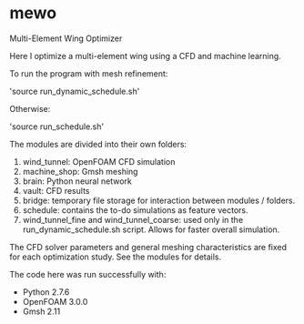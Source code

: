 # mewo
Multi-Element Wing Optimizer

Here I optimize a multi-element wing using a CFD and machine learning.  

To run the program with mesh refinement:  

'source run_dynamic_schedule.sh'  

Otherwise:  

'source run_schedule.sh'  

The modules are divided into their own folders:  
1. wind_tunnel: OpenFOAM CFD simulation  
2. machine_shop: Gmsh meshing  
3. brain: Python neural network  
4. vault: CFD results  
5. bridge: temporary file storage for interaction between modules / folders.
6. schedule: contains the to-do simulations as feature vectors.
7. wind_tunnel_fine and wind_tunnel_coarse: used only in the 
run_dynamic_schedule.sh script. Allows for faster overall simulation.

The CFD solver parameters and general meshing characteristics are fixed for 
each optimization study. See the modules for details.

The code here was run successfully with:  
- Python 2.7.6  
- OpenFOAM 3.0.0  
- Gmsh 2.11  
